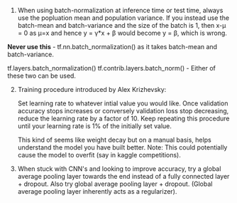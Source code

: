 1. When using batch-normalization at inference time or test time, always use the popluation mean and population variance. If you instead use the batch-mean and batch-variance and the size of the batch is 1, then x-μ = 0 as μ=x and hence y = γ*x + β would become y = β, which is wrong.

  **Never use this**  - tf.nn.batch_normalization() as it takes batch-mean and batch-variance.

  tf.layers.batch_normalization() 
  tf.contrib.layers.batch_norm() - Either of these two can be used. 


2. Training procedure introduced by Alex Krizhevsky:
	
	Set learning rate to whatever intial value you would like. Once validation accuracy stops increases or conversely validation loss stop decreasing, reduce the learning rate by a factor of 10. Keep repeating this procedure until your learning rate is 1% of the initially set value. 

	This kind of seems like weight decay but on a manual basis, helps understand the model you have built better.
	Note: This could potentially cause the model to overfit (say in kaggle competitions).

3. When stuck with CNN's and looking to improve accuracy, try a global average pooling layer towards the end instead of a fully connected layer + dropout. Also try global average pooling layer + dropout. (Global average pooling layer inherently acts as a regularizer).